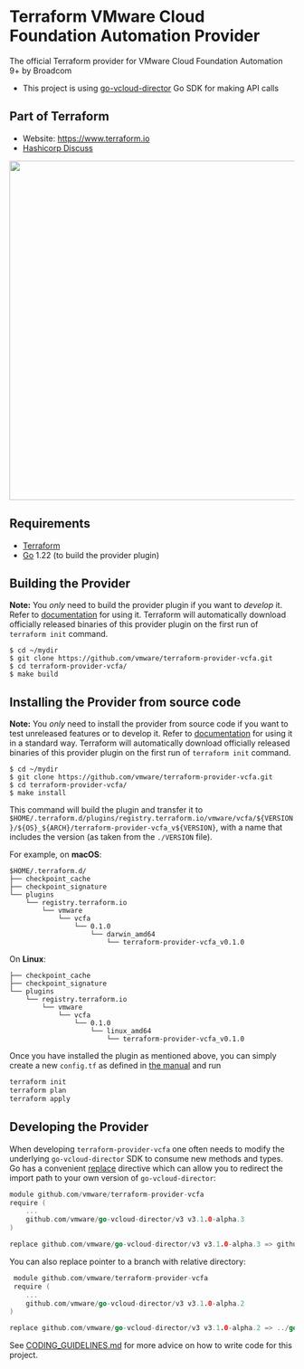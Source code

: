 # Terraform VMware Cloud Foundation Automation Provider
The official Terraform provider for VMware Cloud Foundation Automation 9+ by Broadcom

- This project is using [go-vcloud-director](https://github.com/vmware/go-vcloud-director) Go SDK for making API calls

## Part of Terraform

- Website: https://www.terraform.io
- [Hashicorp Discuss](https://discuss.hashicorp.com/c/terraform-core/27)

<img src="https://www.datocms-assets.com/2885/1629941242-logo-terraform-main.svg" width="600px">

## Requirements

- [Terraform](https://www.terraform.io/downloads.html)
- [Go](https://golang.org/doc/install) 1.22 (to build the provider plugin)

## Building the Provider

**Note:** You *only* need to build the provider plugin if you want to *develop* it. Refer to
[documentation](https://registry.terraform.io/providers/vmware/vcfa/latest/docs) for using it. Terraform will
automatically download officially released binaries of this provider plugin on the first run of `terraform init`
command.

```
$ cd ~/mydir
$ git clone https://github.com/vmware/terraform-provider-vcfa.git
$ cd terraform-provider-vcfa/
$ make build
```

## Installing the Provider from source code

**Note:** You *only* need to install the provider from source code if you want to test unreleased features or to develop it. Refer to
[documentation](https://registry.terraform.io/providers/vmware/vcfa/latest/docs) for using it in a standard way. Terraform will
automatically download officially released binaries of this provider plugin on the first run of `terraform init`
command.

```
$ cd ~/mydir
$ git clone https://github.com/vmware/terraform-provider-vcfa.git
$ cd terraform-provider-vcfa/
$ make install
```

This command will build the plugin and transfer it to
`$HOME/.terraform.d/plugins/registry.terraform.io/vmware/vcfa/${VERSION}/${OS}_${ARCH}/terraform-provider-vcfa_v${VERSION}`,
with a name that includes the version (as taken from the `./VERSION` file).

For example, on **macOS**:

```
$HOME/.terraform.d/
├── checkpoint_cache
├── checkpoint_signature
└── plugins
    └── registry.terraform.io
        └── vmware
            └── vcfa
                └── 0.1.0
                    └── darwin_amd64
                        └── terraform-provider-vcfa_v0.1.0
```

On **Linux**:

```
├── checkpoint_cache
├── checkpoint_signature
└── plugins
    └── registry.terraform.io
        └── vmware
            └── vcfa
                └── 0.1.0
                    └── linux_amd64
                        └── terraform-provider-vcfa_v0.1.0
```

Once you have installed the plugin as mentioned above, you can simply create a new `config.tf` as defined in [the manual](https://www.terraform.io/docs/providers/vcfa/index.html) and run

```sh
terraform init
terraform plan
terraform apply
```

## Developing the Provider

When developing `terraform-provider-vcfa` one often needs to modify the underlying `go-vcloud-director` SDK to consume
new methods and types. Go has a convenient [replace](https://github.com/golang/go/wiki/Modules#when-should-i-use-the-replace-directive)
directive which can allow you to redirect the import path to your own version of `go-vcloud-director`:

```go
module github.com/vmware/terraform-provider-vcfa
require (
	...
    github.com/vmware/go-vcloud-director/v3 v3.1.0-alpha.3
)

replace github.com/vmware/go-vcloud-director/v3 v3.1.0-alpha.3 => github.com/my-git-user/go-vcloud-director/v3 v3.1.0-alpha.3    
```

You can also replace pointer to a branch with relative directory:

```go
 module github.com/vmware/terraform-provider-vcfa
 require (
    ...
    github.com/vmware/go-vcloud-director/v3 v3.1.0-alpha.2
)

replace github.com/vmware/go-vcloud-director/v3 v3.1.0-alpha.2 => ../go-vcloud-director
```

See [CODING_GUIDELINES.md](./CODING_GUIDELINES.md) for more advice on how to write code for this project.
